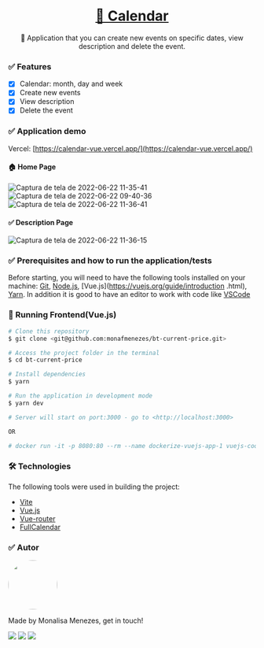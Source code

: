 
<h1 align="center">
    <a href="https://calendar-vue.vercel.app/">🔗 Calendar </a>
</h1>
<p align="center">🚀 Application that you can create new events on specific dates, view description and delete the event.</p>

### ✅ Features

- [x] Calendar: month, day and week
- [x] Create new events
- [x] View description 
- [x] Delete the event

### ✅ Application demo

Vercel: [https://calendar-vue.vercel.app/](https://calendar-vue.vercel.app/)

#### 🏠 Home Page

![Captura de tela de 2022-06-22 11-35-41](https://user-images.githubusercontent.com/85262397/175056792-36332238-7d3e-4f00-b64d-df2d3d06e408.png)
![Captura de tela de 2022-06-22 09-40-36](https://user-images.githubusercontent.com/85262397/175056997-59115a16-6dd8-47fa-beda-6d3bd5f2a5c8.png)
![Captura de tela de 2022-06-22 11-36-41](https://user-images.githubusercontent.com/85262397/175057084-f74c2a90-2834-47f4-8a90-e8a724696b44.png)

#### ✅ Description Page
![Captura de tela de 2022-06-22 11-36-15](https://user-images.githubusercontent.com/85262397/175057323-a74396ab-beba-48ee-a9fc-a66a90fdb143.png)

### ✅ Prerequisites and how to run the application/tests

Before starting, you will need to have the following tools installed on your machine:
[Git](https://git-scm.com), [Node.js](https://nodejs.org/en/), [Vue.js](https://vuejs.org/guide/introduction .html), [Yarn](https://classic.yarnpkg.com/en/docs/install#debian-stable).
In addition it is good to have an editor to work with code like [VSCode](https://code.visualstudio.com/)

### 🎲 Running Frontend(Vue.js)

```bash
# Clone this repository
$ git clone <git@github.com:monafmenezes/bt-current-price.git>

# Access the project folder in the terminal
$ cd bt-current-price

# Install dependencies
$ yarn

# Run the application in development mode
$ yarn dev

# Server will start on port:3000 - go to <http://localhost:3000>

OR

# docker run -it -p 8080:80 --rm --name dockerize-vuejs-app-1 vuejs-cookbook/dockerize-vuejs-app
```

### 🛠 Technologies

The following tools were used in building the project:

- [Vite](https://vitejs.dev/guide/#scaffolding-your-first-vite-project)
- [Vue.js](https://vuejs.org/guide/introduction.html)
- [Vue-router](https://router.vuejs.org/installation.html)
- [FullCalendar](https://fullcalendar.io/docs/vue)

### ✅ Autor
<img style="border-radius: 50%;" src="https://github.com/monafmenezes.png" width="100px;" alt=""/>

Made by Monalisa Menezes, get in touch!
<div>
<a href = "mailto:psimonafmenezes@gmail.com"><img src="https://img.shields.io/badge/-Gmail-%23333?style=for-the-badge&logo=gmail&logoColor=white" target="_blank"></a>
    <a href="https://www.linkedin.com/in/monalisafmenezes" target="_blank"><img src="https://img.shields.io/badge/-LinkedIn-%230077B5?style=for-the-badge&logo=linkedin&logoColor=white" target="_blank"></a> 
    <a href="https://twitter.com/monafmenezes" target="_blank"><img src="https://img.shields.io/badge/Twitter-1DA1F2?style=for-the-badge&logo=twitter&logoColor=white" target="_blank"></a> 
 </div>
